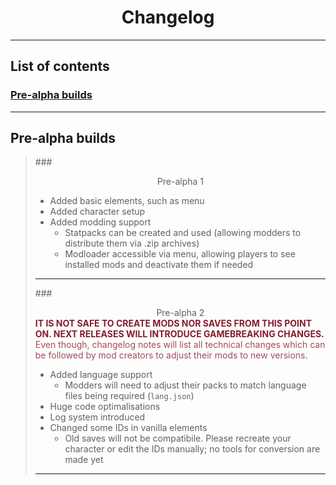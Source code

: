 # <center>Changelog</center>

---

## List of contents
### [Pre-alpha builds](changelog.md#pre-alpha-builds)

---
## Pre-alpha builds
> ###<center>Pre-alpha 1</center>
> - Added basic elements, such as menu
> - Added character setup
> - Added modding support
>   - Statpacks can be created and used (allowing modders to distribute them via .zip archives)
>   - Modloader accessible via menu, allowing players to see installed mods and deactivate them if needed
> ---
> ###<center>Pre-alpha 2</center>
> **<span style="color:#871C2C">IT IS NOT SAFE TO CREATE MODS NOR SAVES FROM THIS POINT ON. NEXT RELEASES WILL INTRODUCE GAMEBREAKING CHANGES.</span>**  
> <span style="color:#A44B58">Even though, changelog notes will list all technical changes which can be followed by mod creators to adjust their mods to new versions.</span>
> 
> - Added language support
>   - Modders will need to adjust their packs to match language files being required (`lang.json`)
> - Huge code optimalisations
> - Log system introduced
> - Changed some IDs in vanilla elements
>   - Old saves will not be compatibile. Please recreate your character or edit the IDs manually; no tools for conversion are made yet
> ---